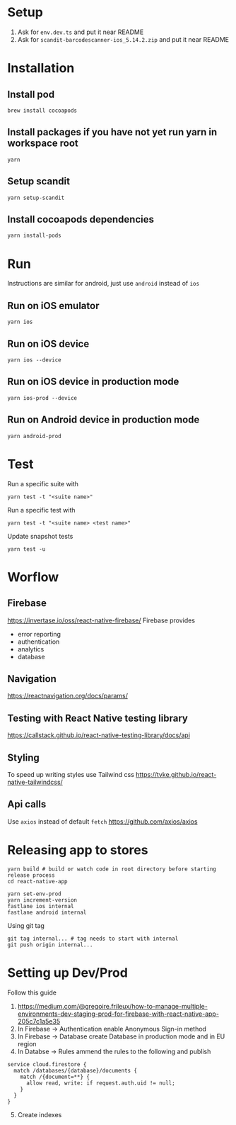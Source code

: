 # Setup

1. Ask for `env.dev.ts` and put it near README
2. Ask for `scandit-barcodescanner-ios_5.14.2.zip` and put it near README

# Installation

## Install pod
```
brew install cocoapods
```

## Install packages if you have not yet run yarn in workspace root
```
yarn
```

## Setup scandit
```
yarn setup-scandit
```

## Install cocoapods dependencies
```
yarn install-pods
```

# Run

Instructions are similar for android, just use `android` instead of `ios`

## Run on iOS emulator 
```
yarn ios
```

## Run on iOS device
```
yarn ios --device
```

## Run on iOS device in production mode
```
yarn ios-prod --device
```

## Run on Android device in production mode
```
yarn android-prod
```

# Test

Run a specific suite with
```
yarn test -t "<suite name>"
```

Run a specific test with
```
yarn test -t "<suite name> <test name>"
```

Update snapshot tests
```
yarn test -u
```

# Worflow

## Firebase
https://invertase.io/oss/react-native-firebase/
Firebase provides 
- error reporting
- authentication
- analytics
- database

## Navigation
https://reactnavigation.org/docs/params/

## Testing with React Native testing library
https://callstack.github.io/react-native-testing-library/docs/api

## Styling
To speed up writing styles use Tailwind css https://tvke.github.io/react-native-tailwindcss/

## Api calls
Use `axios` instead of default `fetch`
https://github.com/axios/axios

# Releasing app to stores

```
yarn build # build or watch code in root directory before starting release process
cd react-native-app

yarn set-env-prod
yarn increment-version
fastlane ios internal
fastlane android internal
```

Using git tag
```
git tag internal... # tag needs to start with internal
git push origin internal...
```

# Setting up Dev/Prod
Follow this guide
1. https://medium.com/@gregoire.frileux/how-to-manage-multiple-environments-dev-staging-prod-for-firebase-with-react-native-app-205c7c1a5e35
2. In Firebase -> Authentication enable Anonymous Sign-in method
3. In Firebase -> Database create Database in production mode and in EU region
4. In Databse -> Rules ammend the rules to the following and publish
```
service cloud.firestore {
  match /databases/{database}/documents {
    match /{document=**} {
      allow read, write: if request.auth.uid != null;
    }
  }
}
```
5. Create indexes

